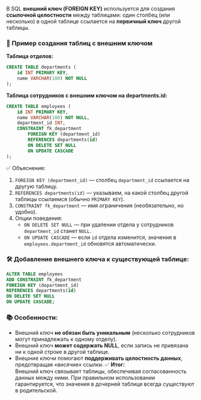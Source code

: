 В SQL **внешний ключ (FOREIGN KEY)** используется для создания **ссылочной целостности** между таблицами: один столбец (или несколько) в одной таблице ссылается на **первичный ключ** другой таблицы.
### 📌 Пример создания таблиц с внешним ключом
**Таблица отделов:**
```sql
CREATE TABLE departments (
    id INT PRIMARY KEY,
    name VARCHAR(100) NOT NULL
);
```
**Таблица сотрудников с внешним ключом на departments.id:**
```sql
CREATE TABLE employees (
    id INT PRIMARY KEY,
    name VARCHAR(100) NOT NULL,
    department_id INT,
    CONSTRAINT fk_department
        FOREIGN KEY (department_id)
        REFERENCES departments(id)
        ON DELETE SET NULL
        ON UPDATE CASCADE
);
```
✅ Объяснение:
1. `FOREIGN KEY (department_id)` — столбец `department_id` ссылается на другую таблицу.
2. `REFERENCES departments(id)` — указываем, на какой столбец другой таблицы ссылаемся (обычно `PRIMARY KEY`).
3. `CONSTRAINT fk_department` — имя ограничения (необязательно, но удобно).
4. Опции поведения:
    - `ON DELETE SET NULL` — при удалении отдела у сотрудников `department_id` станет `NULL`.
    - `ON UPDATE CASCADE` — если `id` отдела изменится, значения в `employees.department_id` обновятся автоматически.
### 🛠 Добавление внешнего ключа к существующей таблице:
```sql
ALTER TABLE employees
ADD CONSTRAINT fk_department
FOREIGN KEY (department_id)
REFERENCES departments(id)
ON DELETE SET NULL
ON UPDATE CASCADE;
```
### 📚 Особенности:
- Внешний ключ **не обязан быть уникальным** (несколько сотрудников могут принадлежать к одному отделу).
- Внешний ключ **может содержать NULL**, если запись не привязана ни к одной строке в другой таблице.
- Внешние ключи помогают **поддерживать целостность данных**, предотвращая «висячие» ссылки.
✅ **Итог:**  
Внешний ключ связывает таблицы, обеспечивая согласованность данных между ними. При правильном использовании гарантируется, что значения в дочерней таблице всегда существуют в родительской.